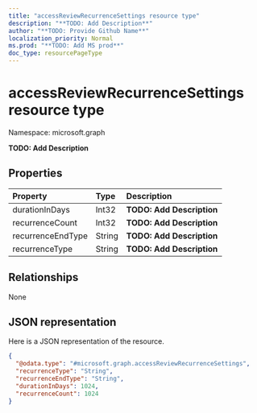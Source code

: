 ```yaml
---
title: "accessReviewRecurrenceSettings resource type"
description: "**TODO: Add Description**"
author: "**TODO: Provide Github Name**"
localization_priority: Normal
ms.prod: "**TODO: Add MS prod**"
doc_type: resourcePageType
---
```


# accessReviewRecurrenceSettings resource type


Namespace: microsoft.graph

**TODO: Add Description**

## Properties
|Property|Type|Description|
|:---|:---|:---|
|durationInDays|Int32|**TODO: Add Description**|
|recurrenceCount|Int32|**TODO: Add Description**|
|recurrenceEndType|String|**TODO: Add Description**|
|recurrenceType|String|**TODO: Add Description**|

## Relationships
None

## JSON representation
Here is a JSON representation of the resource.
<!-- {
  "blockType": "resource",
  "@odata.type": "microsoft.graph.accessReviewRecurrenceSettings"
}
-->
``` json
{
  "@odata.type": "#microsoft.graph.accessReviewRecurrenceSettings",
  "recurrenceType": "String",
  "recurrenceEndType": "String",
  "durationInDays": 1024,
  "recurrenceCount": 1024
}
```

